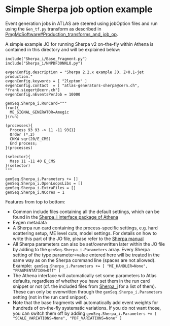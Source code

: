 # Simple Sherpa job option example

Event generation jobs in ATLAS are steered using jobOption files and run using the `Gen_tf.py` transform as described in [PmgMcSoftware#Production_transforms_and_job_op](https://twiki.cern.ch/twiki/bin/view/AtlasProtected/PmgMcSoftware#Production_transforms_and_job_op).

A simple example JO for running Sherpa v2 on-the-fly within Athena is contained in this directory and will be explained below:

```
include("Sherpa_i/Base_Fragment.py")
include("Sherpa_i/NNPDF30NNLO.py")

evgenConfig.description = "Sherpa 2.2.x example JO, Z+0,1-jet production."
evgenConfig.keywords = [ "2lepton" ]
evgenConfig.contact  = [ "atlas-generators-sherpa@cern.ch", "frank.siegert@cern.ch"]
evgenConfig.nEventsPerJob = 10000

genSeq.Sherpa_i.RunCard="""
(run){
  ME_SIGNAL_GENERATOR=Amegic
}(run)

(processes){
  Process 93 93 -> 11 -11 93{1}
  Order (*,2)
  CKKW sqr(20/E_CMS)
  End process;
}(processes)

(selector){
  Mass 11 -11 40 E_CMS
}(selector)
"""

genSeq.Sherpa_i.Parameters += []
genSeq.Sherpa_i.OpenLoopsLibs = []
genSeq.Sherpa_i.ExtraFiles = []
genSeq.Sherpa_i.NCores = 1
```

Features from top to bottom:
* Common include files containing all the default settings, which can be found in the [Sherpa_i interface package of Athena](https://gitlab.cern.ch/atlas/athena/tree/main/Generators/Sherpa_i/share/common)
* Evgen metadata
* A Sherpa run card containing the process-specific settings, e.g. hard scattering setup, ME level cuts, model settings. For details on how to write this part of the JO file, please refer to the [Sherpa manual](https://sherpa-team.gitlab.io/)
* All Sherpa parameters can also be set/overwritten later within the JO file by adding to the `genSeq.Sherpa_i.Parameters` array. Every Sherpa setting of the type parameter=value entered here will be treated in the same way as on the Sherpa command line (spaces are not allowed). Example:```
genSeq.Sherpa_i.Parameters += [ "MI_HANDLER=None", "FRAGMENTATION=Off" ]```
* The Athena interface will automatically set some parameters to Atlas defaults, regardless of whether you have set them in the run card snippet or not (cf. the included files from [Sherpa_i](https://gitlab.cern.ch/atlas/athena/tree/21.6/Generators/Sherpa_i/share/common) for a list of them). These can only be overwritten through the `genSeq.Sherpa_i.Parameters` setting (not in the run card snippet).
* Note that the base fragments will automatically add event weights for hundreds of on-the-fly systematic variations. If you do not want those, you can switch them off by adding ```
genSeq.Sherpa_i.Parameters += [ "SCALE_VARIATIONS=None", "PDF_VARIATIONS=None" ] ```
